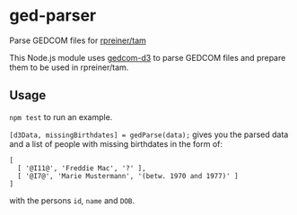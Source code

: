 # ged-parser
Parse GEDCOM files for [rpreiner/tam](https://github.com/rpreiner/tam)

This Node.js module uses [gedcom-d3](https://github.com/mister-blanket/gedcom-d3) to parse GEDCOM files and prepare them to be used in rpreiner/tam.

## Usage
`npm test` to run an example.

`[d3Data, missingBirthdates] = gedParse(data);` gives you the parsed data and a list of people with missing birthdates in the form of:
```JS
[
  [ '@I11@', 'Freddie Mac', '?' ],
  [ '@I7@', 'Marie Mustermann', '(betw. 1970 and 1977)' ]
]
```
with the persons `id`, `name` and `DOB`.
